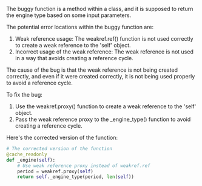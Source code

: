 The buggy function is a method within a class, and it is supposed to return the engine type based on some input parameters.

The potential error locations within the buggy function are:
1. Weak reference usage: The weakref.ref() function is not used correctly to create a weak reference to the 'self' object.
2. Incorrect usage of the weak reference: The weak reference is not used in a way that avoids creating a reference cycle.

The cause of the bug is that the weak reference is not being created correctly, and even if it were created correctly, it is not being used properly to avoid a reference cycle.

To fix the bug:
1. Use the weakref.proxy() function to create a weak reference to the 'self' object.
2. Pass the weak reference proxy to the _engine_type() function to avoid creating a reference cycle.

Here's the corrected version of the function:
```python
# The corrected version of the function
@cache_readonly
def _engine(self):
    # Use weak reference proxy instead of weakref.ref
    period = weakref.proxy(self)
    return self._engine_type(period, len(self))
```